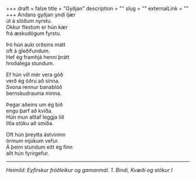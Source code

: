 +++
draft = false
title = "Gyðjan"
description = ""
slug = ""
externalLink = ""
+++
Andans gyðjan yndi ljær  
út á slóðum nyrstu.  
Okkur flestum er hún kær  
frá æskudögum fyrstu.  

Þó hún auki orðsins mátt  
oft á gleðifundum.  
Hef ég framhjá henni þrátt  
hroðalega stundum.  

Ef hún vill mér vera góð  
verð ég öðru að sinna.  
Svona rennur banablóð  
bernskudrauma minna.  

Þegar aðeins um ég bið   
engu þarf að kvíða.  
Hún mun alltaf leggja lið  
litla stöku að smíða.  

Oft hún þreytta ástvininn  
örmum mjúkum vefur.  
Á þeim stundum eitt ég finn  
allt hún fyrirgefur.  

- - - -

_Heimild: Eyfirskur fróðleikur og gamanmál. 1. Bindi, Kvæði og stökur I_
